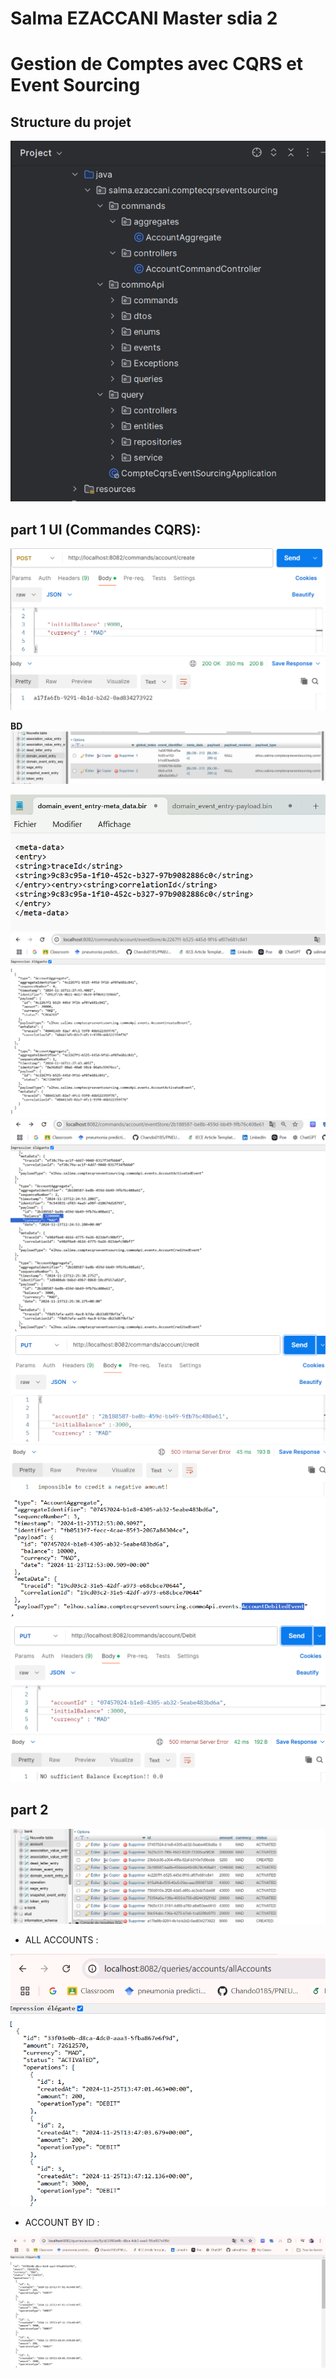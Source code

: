 # Salma EZACCANI Master sdia 2

# Gestion de Comptes avec CQRS et Event Sourcing



## Structure du projet

<img src="captures/img.png">

## part 1 UI (Commandes CQRS):


<img src="captures/1V1.png">

**BD**
<img src="captures/2V1.png">


<img src="captures/3V1.png">



<img src="captures/6V1.png">

<img src="captures/1V2.png">
<img src="captures/2V2.png">
<img src="captures/3V2.png">
<img src="captures/4V2.png">

## part 2 


<img src="captures/5V2.png">

- ALL ACCOUNTS : 

<img src="captures/6V2.png">

- ACCOUNT BY ID :

<img src="captures/7V2.png">
